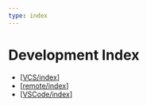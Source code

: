 ```yaml
---
type: index
---
```


# Development Index

- [[VCS/index]]
- [[remote/index]]
- [[VSCode/index]]

[//begin]: # "Autogenerated link references for markdown compatibility"
[VCS/index]: VCS/index.md "Version Control System Index"
[remote/index]: remote/index.md "Remote Development Index"
[VSCode/index]: VSCode/index.md "index"
[//end]: # "Autogenerated link references"
